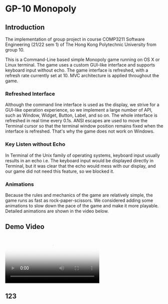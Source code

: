# GP-10 Monopoly
## Introduction
The implementation of group project in course COMP3211 Software Engineering (21/22 sem 1) of The Hong Kong Polytechnic 
University from group 10.

This is a Command-Line based simple Monopoly game running on OS X or Linux terminal. The game uses a custom GUI-like 
interface and supports keyboard input without echo. The game interface is refreshed, with a refresh rate currently set 
at 10. MVC architecture is applied throughout the game.


### Refreshed Interface
Although the command line interface is used as the display, we strive for a GUI-like operation experience, so we 
implement a large number of API, such as Window, Widget, Button, Label, and so on. The whole interface
is refreshed in real time every 0.1s. ANSI escapes are used to move the Terminal cursor so that the terminal window 
position remains fixed when the interface is refreshed. That's why the game does not work on Windows.
### Key Listen without Echo
In Terminal of the Unix family of operating systems, keyboard input usually results in an echo i.e. The keyboard input
would be displayed directly in Terminal, but it was clear that the echo would mess with our display, and our game 
did not need this feature, so we blocked it.
### Animations
Because the rules and mechanics of the game are relatively simple, the game runs as fast as rock-paper-scissors. We 
considered adding some animations to slow down the pace of the game and make it more playable. Detailed animations are 
shown in the video below.

## Demo Video
<video id="video" controls="" preload="auto" poster="images/gameboard.png">
<source id="mp4" src="https://youtu.be/D5y0iqo7b1o" type="video/mp4">
</video>

## 123
